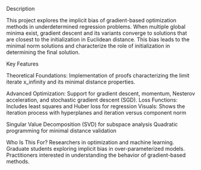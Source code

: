 Description

This project explores the implicit bias of gradient-based optimization methods in underdetermined regression problems. When multiple global minima exist, gradient descent and its variants converge to solutions that are closest to the initialization in Euclidean distance. This bias leads to the minimal norm solutions and characterize the role of initialization in determining the final solution.

Key Features

Theoretical Foundations: Implementation of proofs characterizing the limit iterate x_infinity and its minimal distance properties.

Advanced Optimization: Support for gradient descent, momentum, Nesterov acceleration, and stochastic gradient descent (SGD).
Loss Functions: Includes least squares and Huber loss for regression
Visuals: Shows the iteration process with hyperplanes and iteration versus component norm

Singular Value Decomposition (SVD) for subspace analysis
Quadratic programming for minimal distance validation

Who Is This For?
Researchers in optimization and machine learning.
Graduate students exploring implicit bias in over-parameterized models.
Practitioners interested in understanding the behavior of gradient-based methods.







